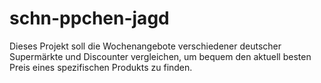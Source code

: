 # schn-ppchen-jagd
Dieses Projekt soll die Wochenangebote verschiedener deutscher Supermärkte und Discounter vergleichen, um bequem den aktuell besten Preis eines spezifischen Produkts zu finden.
